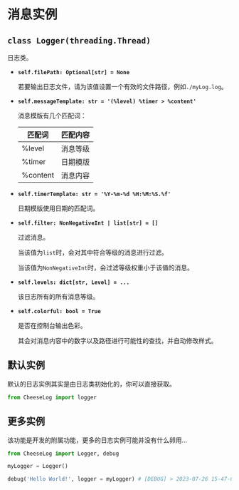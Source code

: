 # **消息实例**

## **`class Logger(threading.Thread)`**

日志类。

- **`self.filePath: Optional[str] = None`**

    若要输出日志文件，请为该值设置一个有效的文件路径，例如`./myLog.log`。

- **`self.messageTemplate: str = '(%level) %timer > %content'`**

    消息模版有几个匹配词：

    | 匹配词 | 匹配内容 |
    | - | - |
    | %level | 消息等级 |
    | %timer | 日期模版 |
    | %content | 消息内容 |

- **`self.timerTemplate: str = '%Y-%m-%d %H:%M:%S.%f'`**

    日期模版使用日期的匹配词。

- **`self.filter: NonNegativeInt | list[str] = []`**

    过滤消息。

    当该值为`list`时，会对其中符合等级的消息进行过滤。

    当该值为`NonNegativeInt`时，会过滤等级权重小于该值的消息。

- **`self.levels: dict[str, Level] = ...`**

    该日志所有的所有消息等级。

- **`self.colorful: bool = True`**

    是否在控制台输出色彩。

    其会对消息内容中的数字以及路径进行可能性的查找，并自动修改样式。

## **默认实例**

默认的日志实例其实是由日志类初始化的，你可以直接获取。

```python
from CheeseLog import logger
```

## **更多实例**

该功能是开发的附属功能，更多的日志实例可能并没有什么卵用...

```python
from CheeseLog import Logger, debug

myLogger = Logger()

debug('Hello World!', logger = myLogger) # [DEBUG] > 2023-07-26 15-47-09-250318 > Hello World!
```
